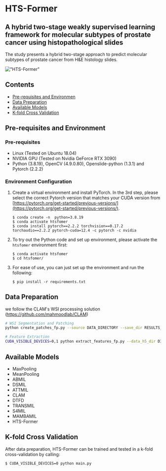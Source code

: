 # HTS-Former
## A hybrid two-stage weakly supervised learning framework for molecular subtypes of prostate cancer using histopathological slides
The study presents a hybrid two-stage approach to predict molecular subtypes of prostate cancer from H&E histology slides.


!["HTS-Former"](./assets/HTS-Former.png)
## Contents
- [Pre-requisites and Environmen](#Pre-requisites-and-Environmen)
- [Data Preparation](#Data-Preparation)
- [Available Models](#Available-Models)
- [K-fold Cross Validation](#K-fold-Cross-Validation)
## Pre-requisites and Environment
### Pre-requisites
* Linux (Tested on Ubuntu 18.04)
* NVIDIA GPU (Tested on Nvidia GeForce RTX 3090) 
* Python (3.8.19), OpenCV (4.9.0.80), Openslide-python (1.3.1) and Pytorch (2.2.2)

### Environment Configuration
1. Create a virtual environment and install PyTorch. In the 3rd step, please select the correct Pytorch version that matches your CUDA version from [https://pytorch.org/get-started/previous-versions/](https://pytorch.org/get-started/previous-versions/).
   ```
   $ conda create -n  python=3.8.19
   $ conda activate htsfomer
   $ conda install pytorch==2.2.2 torchvision==0.17.2 torchaudio==2.2.2 pytorch-cuda=12.4 -c pytorch -c nvidia
   ```

2. To try out the Python code and set up environment, please activate the `htsfomer` environment first:

    ``` shell
    $ conda activate htsfomer
    $ cd htsfomer/
    ```
3. For ease of use, you can just set up the environment and run the following:
   ``` shell
   $ pip install -r requirements.txt
   ```

## Data Preparation

we follow the CLAM's WSI processing solution (https://github.com/mahmoodlab/CLAM)

```bash
# WSI Segmentation and Patching
python create_patches_fp.py --source DATA_DIRECTORY --save_dir RESULTS_DIRECTORY --patch_size 256 --preset bwh_biopsy.csv --seg --patch --stitch

# Feature Extraction
CUDA_VISIBLE_DEVICES=0,1 python extract_features_fp.py --data_h5_dir DIR_TO_COORDS --data_slide_dir DATA_DIRECTORY --csv_path CSV_FILE_NAME --feat_dir FEATURES_DIRECTORY --batch_size 512 --slide_ext .svs
```

## Available Models
- MaxPooling
- MeanPooling
- ABMIL
- DSMIL
- ATTMIL
- CLAM
- DTFD
- TRANSMIL
- S4MIL
- MAMBAMIL
- HTS-Former

## K-fold Cross Validation
After data preparation, HTS-Former can be trained and tested in a k-fold cross-validation by calling:
``` shell
$ CUDA_VISIBLE_DEVICES=0 python main.py
```
